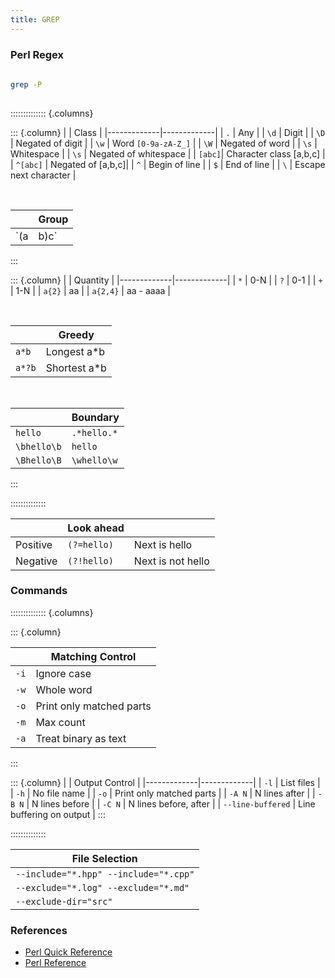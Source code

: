 ```yaml
---
title: GREP
---
```


### Perl Regex
```sh
  
grep -P
  
```

:::::::::::::: {.columns}

::: {.column}
| | Class |
|-------------|-------------|
| `.` | Any |
| `\d` | Digit |
| `\D` | Negated of digit |
| `\w` | Word `[0-9a-zA-Z_]` |
| `\W` | Negated of word |
| `\s` | Whitespace |
| `\s` | Negated of whitespace |
| `[abc]`| Character class [a,b,c] |
| `^[abc]` | Negated of [a,b,c]|
| `^` | Begin of line |
| `$` | End of line |
| `\` | Escape next character |

<br>

| | Group |
|-------------|-------------|
| `(a|b)c` | Match ab, ac |

:::


::: {.column}
| | Quantity |
|-------------|-------------|
| `*` | 0-N |
| `?` | 0-1 |
| `+` | 1-N |
| `a{2}` | aa |
| `a{2,4}` | aa - aaaa |

<br>

| | Greedy |
|-------------|-------------|
| `a*b` |  Longest a*b |
| `a*?b` | Shortest a*b |

<br>

| | Boundary |
|-------------|-------------|
| `hello` | `.*hello.*`  |
| `\bhello\b` | `hello`  |
| `\Bhello\B` | `\whello\w` |

:::

::::::::::::::

| | Look ahead | |
|-------------|-------------|-------------|
| Positive | `(?=hello)` | Next is hello |
| Negative | `(?!hello)` | Next is not hello |


### Commands
:::::::::::::: {.columns}

::: {.column}

| | Matching Control |
|-------------|-------------|
| `-i` | Ignore case|
| `-w` | Whole word |
| `-o` | Print only matched parts |
| `-m` | Max count |
| `-a` | Treat binary as text |
:::

::: {.column}
| | Output Control |
|-------------|-------------|
| `-l` | List files |
| `-h` | No file name |
| `-o` | Print only matched parts |
| `-A N` | N lines after |
| `-B N` | N lines before |
| `-C N` | N lines before, after |
| `--line-buffered` | Line buffering on output |
:::

::::::::::::::


| File Selection |
|-------------|
| `--include="*.hpp" --include="*.cpp"`|
| `--exclude="*.log" --exclude="*.md"`|
| `--exclude-dir="src"` |


### References
- [Perl Quick Reference](https://perldoc.perl.org/perlrequick)
- [Perl Reference](https://perldoc.perl.org/perlre)

